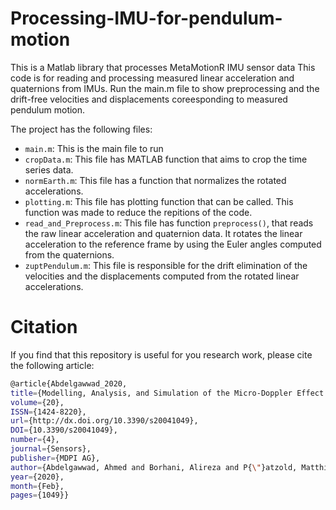 # Processing-IMU-for-pendulum-motion
This is a Matlab library that processes MetaMotionR IMU sensor data 
This code is for reading and processing measured linear acceleration and quaternions from IMUs. Run the main.m file to show preprocessing and the drift-free velocities and displacements coreesponding to measured pendulum motion.

The project has the following files:
- `main.m`: This is the main file to run
- `cropData.m`: This file has MATLAB function that aims to crop the time series data.
- `normEarth.m`: This file has a function that normalizes the rotated accelerations.
- `plotting.m`: This file has plotting function that can be called. This function was made to reduce the repitions of the code.
- `read_and_Preprocess.m`: This file has function `preprocess()`, that reads the raw linear acceleration and quaternion data. It rotates the linear acceleration to the reference frame by using the Euler angles computed from the quaternions.
- `zuptPendulum.m`: This file is responsible for the drift elimination of the velocities and the displacements computed from the rotated linear accelerations.

# Citation

If you find that this repository is useful for you research work, please cite the following article:

```bash
@article{Abdelgawwad_2020, 
title={Modelling, Analysis, and Simulation of the Micro-Doppler Effect in Wideband Indoor Channels with Confirmation Through Pendulum Experiments}, 
volume={20},
ISSN={1424-8220}, 
url={http://dx.doi.org/10.3390/s20041049},
DOI={10.3390/s20041049}, 
number={4}, 
journal={Sensors},
publisher={MDPI AG},
author={Abdelgawwad, Ahmed and Borhani, Alireza and P{\"}atzold, Matthias}, 
year={2020}, 
month={Feb},
pages={1049}}
```
